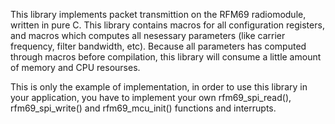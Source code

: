 This library implements packet transmittion on the RFM69 radiomodule, written in pure C. This library contains macros for all configuration registers, and macros which computes all nesessary parameters (like carrier frequency, filter bandwidth, etc). Because all parameters has computed through macros before compilation, this library will consume a little amount of memory and CPU resourses.

This is only the example of implementation, in order to use this library in your application, you have to implement your own rfm69_spi_read(), rfm69_spi_write() and rfm69_mcu_init() functions and interrupts.
